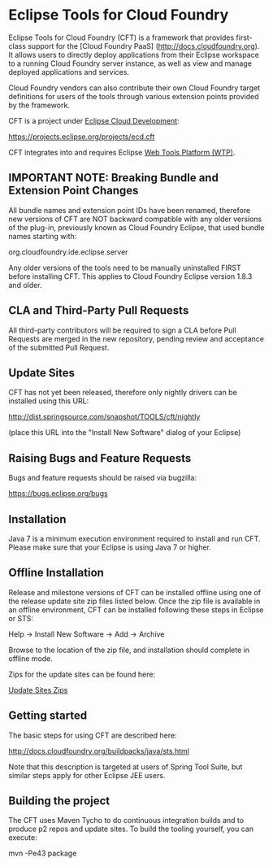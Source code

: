 # Eclipse Tools for Cloud Foundry
  
  Eclipse Tools for Cloud Foundry (CFT) is a framework that provides first-class support for the [Cloud Foundry
  PaaS] (http://docs.cloudfoundry.org). It allows users to directly deploy applications from their Eclipse
  workspace to a running Cloud Foundry server instance, as well as view and manage deployed applications and services.
  
  Cloud Foundry vendors can also contribute their own Cloud Foundry target definitions for users of the tools
  through various extension points provided by the framework.
  
  CFT is a project under [Eclipse Cloud Development](https://projects.eclipse.org/projects/ecd): 
  
  https://projects.eclipse.org/projects/ecd.cft
  
  CFT integrates into and requires Eclipse [Web Tools Platform (WTP)](http://eclipse.org/webtools).
  
## IMPORTANT NOTE: Breaking Bundle and Extension Point Changes
  
  All bundle names and extension point IDs have been renamed, therefore new versions of CFT are NOT backward compatible with any older versions 
  of the plug-in, previously known as Cloud Foundry Eclipse, that used bundle names starting with:
  
  org.cloudfoundry.ide.eclipse.server
  
  Any older versions of the tools need to be manually uninstalled FIRST before installing CFT. This applies to Cloud Foundry Eclipse version 1.8.3 and older.
  
## CLA and Third-Party Pull Requests
  
  All third-party contributors will be required to sign a CLA before Pull Requests are merged in the new repository, pending review and acceptance of the submitted Pull Request.
  
## Update Sites
  
  CFT has not yet been released, therefore only nightly drivers can be installed using this URL:
    
  http://dist.springsource.com/snapshot/TOOLS/cft/nightly
  
  (place this URL into the "Install New Software" dialog of your Eclipse)
  
## Raising Bugs and Feature Requests

  Bugs and feature requests should be raised via bugzilla:
  
  https://bugs.eclipse.org/bugs

## Installation

  Java 7 is a minimum execution environment required to install and run CFT.
  Please make sure that your Eclipse is using Java 7 or higher.
  
## Offline Installation

  Release and milestone versions of CFT can be installed offline using one of the release update 
  site zip files listed below. Once the zip file is available in an offline environment, CFT can be 
  installed following these steps in Eclipse or STS:
  
  Help -> Install New Software -> Add -> Archive
  
  Browse to the location of the zip file, and installation should complete in offline mode.
  
  Zips for the update sites can be found here:
  
  [Update Sites Zips](updatesites.md)

## Getting started

  The basic steps for using CFT are described here:

  http://docs.cloudfoundry.org/buildpacks/java/sts.html

  Note that this description is targeted at users of Spring Tool Suite, but similar steps apply for
  other Eclipse JEE users.
  
## Building the project
  
  The CFT uses Maven Tycho to do continuous integration builds and
  to produce p2 repos and update sites. To build the tooling yourself, you can execute:

  mvn -Pe43 package
